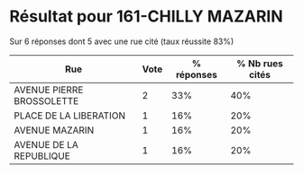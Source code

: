 # Résultat pour 161-CHILLY MAZARIN

Sur 6 réponses dont 5 avec une rue cité (taux réussite 83%)

| Rue | Vote | % réponses | % Nb rues cités|
|-----|------|------------|----------------|
| AVENUE PIERRE BROSSOLETTE | 2 | 33% | 40%|
| PLACE DE LA LIBERATION | 1 | 16% | 20%|
| AVENUE MAZARIN | 1 | 16% | 20%|
| AVENUE DE LA REPUBLIQUE | 1 | 16% | 20%|
